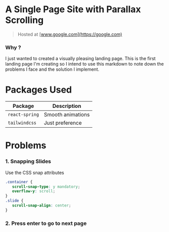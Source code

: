 # A Single Page Site with Parallax Scrolling

> Hosted at [www.google.com](https://google.com)

### Why ?

I just wanted to created a visually pleasing landing page. This is the first landing page I'm creating so I intend to use this markdown to note down the problems I face and the solution I implement.

# Packages Used

| Package        | Description       |
| -------------- | ----------------- |
| `react-spring` | Smooth animations |
| `tailwindcss`  | Just preference   |

# Problems

### 1. Snapping Slides

Use the CSS snap attributes

```css
.container {
   scroll-snap-type: y mandatory;
   overflow-y: scroll;
}
.slide {
   scroll-snap-align: center;
}
```

### 2. Press enter to go to next page
